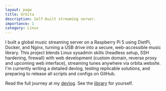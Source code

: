 ```yaml
---
layout: page
title: Orbita
description: Self-built streaming server.
importance: 1
category: Linux
---
```

I built a global music streaming server on a Raspberry Pi 5 using DietPi, Docker, and Nginx, turning a USB drive into a secure, web-accessible music library. This project blends Linux sysadmin skills (headless setup, SSH hardening, firewall) with web development (custom domain, reverse proxy and upcoming web interface), streaming tunes anywhere via orbita.website. I'm currently writing a detailed devlog, testing replicable solutions, and preparing to release all scripts and configs on GitHub. 

Read the full journey at my [devlog](https://orbita.website).
See the [library](https://irecords.orbita.website) for yourself.